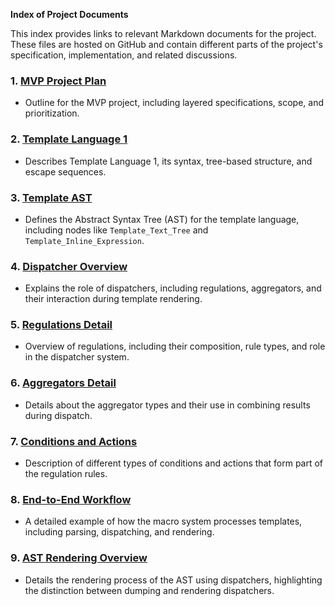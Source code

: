 **Index of Project Documents**

This index provides links to relevant Markdown documents for the project. These files are hosted on GitHub and contain different parts of the project's specification, implementation, and related discussions.

### 1. [MVP Project Plan](https://github.com/Mikael-Lovqvist/gpt-canvas-template-system-planning/tree/main/mvp_project_plan.md)
   - Outline for the MVP project, including layered specifications, scope, and prioritization.

### 2. [Template Language 1](https://github.com/Mikael-Lovqvist/gpt-canvas-template-system-planning/tree/main/template_language_1.md)
   - Describes Template Language 1, its syntax, tree-based structure, and escape sequences.

### 3. [Template AST](https://github.com/Mikael-Lovqvist/gpt-canvas-template-system-planning/tree/main/template_ast.md)
   - Defines the Abstract Syntax Tree (AST) for the template language, including nodes like `Template_Text_Tree` and `Template_Inline_Expression`.

### 4. [Dispatcher Overview](https://github.com/Mikael-Lovqvist/gpt-canvas-template-system-planning/tree/main/dispatcher_overview.md)
   - Explains the role of dispatchers, including regulations, aggregators, and their interaction during template rendering.

### 5. [Regulations Detail](https://github.com/Mikael-Lovqvist/gpt-canvas-template-system-planning/tree/main/regulations_detail.md)
   - Overview of regulations, including their composition, rule types, and role in the dispatcher system.

### 6. [Aggregators Detail](https://github.com/Mikael-Lovqvist/gpt-canvas-template-system-planning/tree/main/aggregators_detail.md)
   - Details about the aggregator types and their use in combining results during dispatch.

### 7. [Conditions and Actions](https://github.com/Mikael-Lovqvist/gpt-canvas-template-system-planning/tree/main/conditions_actions.md)
   - Description of different types of conditions and actions that form part of the regulation rules.

### 8. [End-to-End Workflow](https://github.com/Mikael-Lovqvist/gpt-canvas-template-system-planning/tree/main/end_to_end_workflow.md)
   - A detailed example of how the macro system processes templates, including parsing, dispatching, and rendering.

### 9. [AST Rendering Overview](https://github.com/Mikael-Lovqvist/gpt-canvas-template-system-planning/tree/main/ast_rendering_overview.md)
   - Details the rendering process of the AST using dispatchers, highlighting the distinction between dumping and rendering dispatchers.



